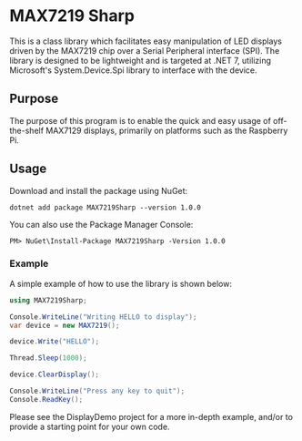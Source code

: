 # MAX7219 Sharp
This is a class library which facilitates easy manipulation of LED displays driven by the MAX7219 chip over a Serial Peripheral interface (SPI). The library is designed to be lightweight and is targeted at .NET 7, utilizing Microsoft's System.Device.Spi library to interface with the device.

## Purpose

The purpose of this program is to enable the quick and easy usage of off-the-shelf MAX7129 displays, primarily on platforms such as the Raspberry Pi.

## Usage

Download and install the package using NuGet:

```dotnet add package MAX7219Sharp --version 1.0.0```

You can also use the Package Manager Console:

```PM> NuGet\Install-Package MAX7219Sharp -Version 1.0.0```

### Example

A simple example of how to use the library is shown below:

```csharp
using MAX7219Sharp;

Console.WriteLine("Writing HELLO to display");
var device = new MAX7219();

device.Write("HELLO");

Thread.Sleep(1000);

device.ClearDisplay();

Console.WriteLine("Press any key to quit");
Console.ReadKey();
```

Please see the DisplayDemo project for a more in-depth example, and/or to provide a starting point for your own code.
